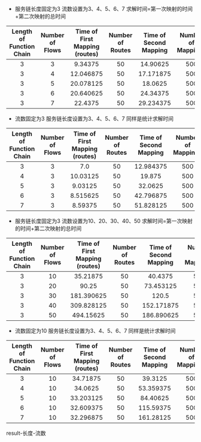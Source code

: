 - 服务链长度固定为3
流数设置为3、4、5、6、7
求解时间=第一次映射的时间+第二次映射的总时间

|Length of Function Chain	|Number of Flows    |Time of First Mapping (routes)	|Number of Routes	|Time of Second Mapping	|Number of Mappings |Total Time|
|:---:|:---:|:---:|:---:|:---:|:---:|:---:|
|     3    |     3    |     9.34375      |     50    |     14.90625     |     500    |     24.25        |
|     3    |     4    |     12.046875    |     50    |     17.171875    |     500    |     29.21875     |
|     3    |     5    |     20.078125    |     50    |     18.0625      |     500    |     38.140625    |
|     3    |     6    |     20.640625    |     50    |     24.34375     |     500    |     44.984375    |
|     3    |     7    |     22.4375      |     50    |     29.234375    |     500    |     51.671875    |

- 流数固定为3
服务链长度设置为3、4、5、6、7
同样是统计求解时间

|Length of Function Chain	|Number of Flows    |Time of First Mapping (routes)	|Number of Routes	|Time of Second Mapping	|Number of Mappings |Total Time|
|:---:|:---:|:---:|:---:|:---:|:---:|:---:|
|     3    |     3    |     7.0         |     50    |     12.984375    |     500    |     19.984375    |
|     4    |     3    |     10.03125    |     50    |     19.875       |     500    |     29.90625     |
|     5    |     3    |     9.03125     |     50    |     32.0625      |     500    |     41.09375     |
|     6    |     3    |     8.515625    |     50    |     42.796875    |     500    |     51.3125      |
|     7    |     3    |     8.59375     |     50    |     51.828125    |     500    |     60.421875    |

- 服务链长度固定为3
流数设置为10、20、30、40、50
求解时间=第一次映射的时间+第二次映射的总时间

|Length of Function Chain	|Number of Flows    |Time of First Mapping (routes)	|Number of Routes	|Time of Second Mapping	|Number of Mappings |Total Time|
|:---:|:---:|:---:|:---:|:---:|:---:|:---:|
|     3    |     10   |     35.21875      |     50    |     40.4375     |     500    |     75.65625       |
|     3    |     20   |     90.25         |     50    |     73.453125   |     500    |     163.703125     |
|     3    |     30   |     181.390625    |     50    |     120.5      |     500    |     301.890625   |
|     3    |     40   |     309.828125   |     50    |     152.171875     |     500    |     462.0   |
|     3    |     50   |     494.15625      |     50    |     186.890625    |     500    |     681.046875    |

- 流数固定为10
服务链长度设置为3、4、5、6、7
同样是统计求解时间

|Length of Function Chain	|Number of Flows    |Time of First Mapping (routes)	|Number of Routes	|Time of Second Mapping	|Number of Mappings |Total Time|
|:---:|:---:|:---:|:---:|:---:|:---:|:---:|
|     3    |     10   |     34.71875        |     50    |     39.3125    |     500    |     74.03125    |
|     4    |     10   |     34.0625    |     50    |     53.359375       |     500    |     87.421875     |
|     5    |     10   |     33.203125   |     50    |     84.40625     |     500    |    117.609375    |
|     6    |     10   |     32.609375   |     50    |     115.59375    |     500    |     148.203125      |
|     7    |     10   |     32.296875     |     50    |     161.28125    |     500    |     193.578125    |

result-长度-流数
